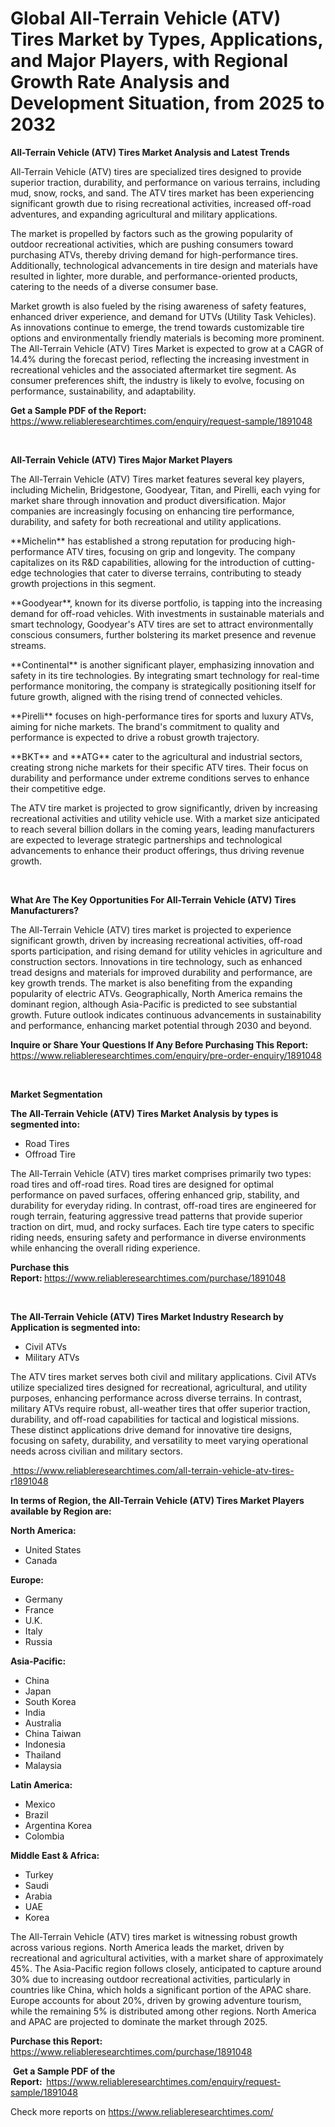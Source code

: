<p><h1>Global All-Terrain Vehicle (ATV) Tires Market by Types, Applications, and Major Players, with Regional Growth Rate Analysis and Development Situation, from 2025 to 2032</h1></p><p><strong>All-Terrain Vehicle (ATV) Tires Market Analysis and Latest Trends</strong></p>
<p><p>All-Terrain Vehicle (ATV) tires are specialized tires designed to provide superior traction, durability, and performance on various terrains, including mud, snow, rocks, and sand. The ATV tires market has been experiencing significant growth due to rising recreational activities, increased off-road adventures, and expanding agricultural and military applications. </p><p>The market is propelled by factors such as the growing popularity of outdoor recreational activities, which are pushing consumers toward purchasing ATVs, thereby driving demand for high-performance tires. Additionally, technological advancements in tire design and materials have resulted in lighter, more durable, and performance-oriented products, catering to the needs of a diverse consumer base.</p><p>Market growth is also fueled by the rising awareness of safety features, enhanced driver experience, and demand for UTVs (Utility Task Vehicles). As innovations continue to emerge, the trend towards customizable tire options and environmentally friendly materials is becoming more prominent. The All-Terrain Vehicle (ATV) Tires Market is expected to grow at a CAGR of 14.4% during the forecast period, reflecting the increasing investment in recreational vehicles and the associated aftermarket tire segment. As consumer preferences shift, the industry is likely to evolve, focusing on performance, sustainability, and adaptability.</p></p>
<p><strong>Get a Sample PDF of the Report:&nbsp;</strong> <a href="https://www.reliableresearchtimes.com/enquiry/request-sample/1891048?utm_campaign=2006&utm_medium=2&utm_source=Github&utm_content=ia&utm_term=14012025&utm_id=all-terrain-vehicle-atv-tires">https://www.reliableresearchtimes.com/enquiry/request-sample/1891048</a></p>
<p>&nbsp;</p>
<p><strong>All-Terrain Vehicle (ATV) Tires Major Market Players</strong></p>
<p><p>The All-Terrain Vehicle (ATV) Tires market features several key players, including Michelin, Bridgestone, Goodyear, Titan, and Pirelli, each vying for market share through innovation and product diversification. Major companies are increasingly focusing on enhancing tire performance, durability, and safety for both recreational and utility applications.</p><p>**Michelin** has established a strong reputation for producing high-performance ATV tires, focusing on grip and longevity. The company capitalizes on its R&D capabilities, allowing for the introduction of cutting-edge technologies that cater to diverse terrains, contributing to steady growth projections in this segment.</p><p>**Goodyear**, known for its diverse portfolio, is tapping into the increasing demand for off-road vehicles. With investments in sustainable materials and smart technology, Goodyear's ATV tires are set to attract environmentally conscious consumers, further bolstering its market presence and revenue streams.</p><p>**Continental** is another significant player, emphasizing innovation and safety in its tire technologies. By integrating smart technology for real-time performance monitoring, the company is strategically positioning itself for future growth, aligned with the rising trend of connected vehicles.</p><p>**Pirelli** focuses on high-performance tires for sports and luxury ATVs, aiming for niche markets. The brand's commitment to quality and performance is expected to drive a robust growth trajectory.</p><p>**BKT** and **ATG** cater to the agricultural and industrial sectors, creating strong niche markets for their specific ATV tires. Their focus on durability and performance under extreme conditions serves to enhance their competitive edge.</p><p>The ATV tire market is projected to grow significantly, driven by increasing recreational activities and utility vehicle use. With a market size anticipated to reach several billion dollars in the coming years, leading manufacturers are expected to leverage strategic partnerships and technological advancements to enhance their product offerings, thus driving revenue growth.</p></p>
<p>&nbsp;</p>
<p><strong>What Are The Key Opportunities For All-Terrain Vehicle (ATV) Tires Manufacturers?</strong></p>
<p><p>The All-Terrain Vehicle (ATV) tires market is projected to experience significant growth, driven by increasing recreational activities, off-road sports participation, and rising demand for utility vehicles in agriculture and construction sectors. Innovations in tire technology, such as enhanced tread designs and materials for improved durability and performance, are key growth trends. The market is also benefiting from the expanding popularity of electric ATVs. Geographically, North America remains the dominant region, although Asia-Pacific is predicted to see substantial growth. Future outlook indicates continuous advancements in sustainability and performance, enhancing market potential through 2030 and beyond.</p></p>
<p><strong>Inquire or Share Your Questions If Any Before Purchasing This Report:</strong> <a href="https://www.reliableresearchtimes.com/enquiry/pre-order-enquiry/1891048?utm_campaign=2006&utm_medium=2&utm_source=Github&utm_content=ia&utm_term=14012025&utm_id=all-terrain-vehicle-atv-tires">https://www.reliableresearchtimes.com/enquiry/pre-order-enquiry/1891048</a></p>
<p>&nbsp;</p>
<p><strong>Market Segmentation</strong></p>
<p><strong>The All-Terrain Vehicle (ATV) Tires Market Analysis by types is segmented into:</strong></p>
<p><ul><li>Road Tires</li><li>Offroad Tire</li></ul></p>
<p><p>The All-Terrain Vehicle (ATV) tires market comprises primarily two types: road tires and off-road tires. Road tires are designed for optimal performance on paved surfaces, offering enhanced grip, stability, and durability for everyday riding. In contrast, off-road tires are engineered for rough terrain, featuring aggressive tread patterns that provide superior traction on dirt, mud, and rocky surfaces. Each tire type caters to specific riding needs, ensuring safety and performance in diverse environments while enhancing the overall riding experience.</p></p>
<p><strong>Purchase this Report:&nbsp;</strong><a href="https://www.reliableresearchtimes.com/purchase/1891048?utm_campaign=2006&utm_medium=2&utm_source=Github&utm_content=ia&utm_term=14012025&utm_id=all-terrain-vehicle-atv-tires">https://www.reliableresearchtimes.com/purchase/1891048</a></p>
<p>&nbsp;</p>
<p><strong>The All-Terrain Vehicle (ATV) Tires Market Industry Research by Application is segmented into:</strong></p>
<p><ul><li>Civil ATVs</li><li>Military ATVs</li></ul></p>
<p><p>The ATV tires market serves both civil and military applications. Civil ATVs utilize specialized tires designed for recreational, agricultural, and utility purposes, enhancing performance across diverse terrains. In contrast, military ATVs require robust, all-weather tires that offer superior traction, durability, and off-road capabilities for tactical and logistical missions. These distinct applications drive demand for innovative tire designs, focusing on safety, durability, and versatility to meet varying operational needs across civilian and military sectors.</p></p>
<p><a href="https://www.reliableresearchtimes.com/all-terrain-vehicle-atv-tires-r1891048?utm_campaign=2006&utm_medium=2&utm_source=Github&utm_content=ia&utm_term=14012025&utm_id=all-terrain-vehicle-atv-tires">&nbsp;https://www.reliableresearchtimes.com/all-terrain-vehicle-atv-tires-r1891048</a></p>
<p><strong>In terms of Region, the All-Terrain Vehicle (ATV) Tires Market Players available by Region are:</strong></p>
<p>
    <p> <strong> North America: </strong>
        <ul>
            <li>United States</li>
            <li>Canada</li>
        </ul>
        </p> 
    <p> <strong> Europe: </strong>
        <ul>
            <li>Germany</li>
            <li>France</li>
            <li>U.K.</li>
            <li>Italy</li>
            <li>Russia</li>
        </ul>
        </p> 
    <p> <strong> Asia-Pacific: </strong>
        <ul>
            <li>China</li>
            <li>Japan</li>
            <li>South Korea</li>
            <li>India</li>
            <li>Australia</li>
            <li>China Taiwan</li>
            <li>Indonesia</li>
            <li>Thailand</li>
            <li>Malaysia</li>
        </ul>
        </p> 
    <p> <strong> Latin America: </strong>
        <ul>
            <li>Mexico</li>
            <li>Brazil</li>
            <li>Argentina Korea</li>
            <li>Colombia</li>
        </ul>
        </p> 
    <p> <strong> Middle East & Africa: </strong>
        <ul>
            <li>Turkey</li>
            <li>Saudi</li>
            <li>Arabia</li>
            <li>UAE</li>
            <li>Korea</li>
        </ul>
    </p>
    </p>
<p><p>The All-Terrain Vehicle (ATV) tires market is witnessing robust growth across various regions. North America leads the market, driven by recreational and agricultural activities, with a market share of approximately 45%. The Asia-Pacific region follows closely, anticipated to capture around 30% due to increasing outdoor recreational activities, particularly in countries like China, which holds a significant portion of the APAC share. Europe accounts for about 20%, driven by growing adventure tourism, while the remaining 5% is distributed among other regions. North America and APAC are projected to dominate the market through 2025.</p></p>
<p><strong>Purchase this Report: </strong><a href="https://www.reliableresearchtimes.com/purchase/1891048?utm_campaign=2006&utm_medium=2&utm_source=Github&utm_content=ia&utm_term=14012025&utm_id=all-terrain-vehicle-atv-tires">https://www.reliableresearchtimes.com/purchase/1891048</a></p>
<p>&nbsp;<strong>Get a Sample PDF of the Report:&nbsp;&nbsp;</strong><a href="https://www.reliableresearchtimes.com/enquiry/request-sample/1891048?utm_campaign=2006&utm_medium=2&utm_source=Github&utm_content=ia&utm_term=14012025&utm_id=all-terrain-vehicle-atv-tires">https://www.reliableresearchtimes.com/enquiry/request-sample/1891048</a></p>
<p><strong></strong></p>
<p>Check more reports on <a href="https://www.reliableresearchtimes.com/?utm_campaign=2006&utm_medium=2&utm_source=Github&utm_content=ia&utm_term=14012025&utm_id=all-terrain-vehicle-atv-tires">https://www.reliableresearchtimes.com/</a></p>